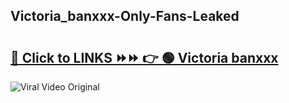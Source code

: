 
 ## Victoria_banxxx-Only-Fans-Leaked

# <h2><a href="https://clipsfans.com/Victoria_banxxx&ref=git">🔗 Click to LINKS ⏩⏩ 👉 🟢 Victoria banxxx </a></h2>

<a href="https://clipsfans.com/Victoria_banxxx&ref=git" rel="nofollow" data-target="animated-image.originalLink"><img src="https://i.ibb.co.com/xMMVF88/686577567.gif" alt="Viral Video Original" style="max-width: 100%; display: inline-block;" data-target="animated-image.originalImage"></a>
